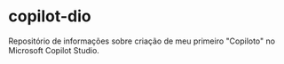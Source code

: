 # copilot-dio
Repositório de informações sobre criação de meu primeiro "Copiloto" no Microsoft Copilot Studio.
